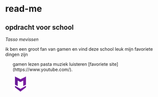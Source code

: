 # read-me
## opdracht voor school
_Tasso mevissen_

ik ben een groot fan van gamen en vind deze school leuk
mijn favoriete dingen zijn
<ul>
 <il>gamen</il>
<il>lezen</il>
<il>pasta</il>
<il>muziek luisteren</il>
[favoriete site](https://www.youtube.com/).

![alt text](https://github.com/adam-p/markdown-here/raw/master/src/common/images/icon48.png "Logo Title Text 1")
